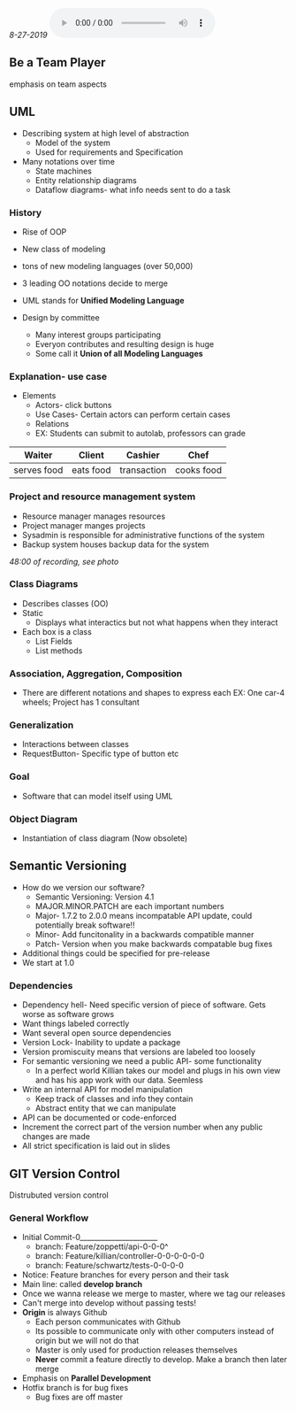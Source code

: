 *8-27-2019*
<audio controls>
  <source src="/Senior-Year-Notes/audio/420_8-27-2019.mp3" type="audio/mp3">
Your browser does not support the audio element.
</audio>

## Be a Team Player
emphasis on team aspects

## UML
* Describing system at high level of abstraction
    * Model of the system
    * Used for requirements and Specification
* Many notations over time
    * State machines
    * Entity relationship diagrams
    * Dataflow diagrams- what info needs sent to do a task 
### History
* Rise of OOP
* New class of modeling 
* tons of new modeling languages (over 50,000)
* 3 leading OO notations decide to merge

* UML stands for **Unified Modeling Language**
* Design by committee
    * Many interest groups participating
    * Everyon contributes and resulting design is huge
    * Some call it **Union of all Modeling Languages**

### Explanation- use case
* Elements
    * Actors- click buttons
    * Use Cases- Certain actors can perform certain cases
    * Relations
    * EX: Students can submit to autolab, professors can grade 

| Waiter | Client | Cashier | Chef |
| ------ | ------ | ------- | ---- |
|serves food | eats food | transaction | cooks food|

### Project and resource management system
* Resource manager manages resources
* Project manager manges projects
* Sysadmin is responsible for administrative functions of the system
* Backup system houses backup data for the system

*48:00 of recording, see photo*

### Class Diagrams
* Describes classes (OO)
* Static
    * Displays what interactics but not what happens when they interact
* Each box is a class
    * List Fields
    * List methods
### Association, Aggregation, Composition
* There are different notations and shapes to express each
EX: One car-4 wheels; Project has 1 consultant

### Generalization
* Interactions between classes
* RequestButton- Specific type of button etc

### Goal
* Software that can model itself using UML

### Object Diagram
* Instantiation of class diagram (Now obsolete)

## Semantic Versioning
* How do we version our software?
    * Semantic Versioning: Version 4.1 
    * MAJOR.MINOR.PATCH are each important numbers
    * Major- 1.7.2 to 2.0.0 means incompatable API update, could potentially break software!!
    * Minor- Add funcitonality in a backwards compatible manner
    * Patch- Version when you make backwards compatable bug fixes
* Additional things could be specified for pre-release
* We start at 1.0

### Dependencies
* Dependency hell- Need specific version of piece of software. Gets worse as software grows
* Want things labeled correctly 
* Want several open source dependencies 
* Version Lock- Inability to update a package
* Version promiscuity means that versions are labeled too loosely
* For semantic versioning we need a public API- some functionality 
    * In a perfect world Killian takes our model and plugs in his own view and has his app work with our data. Seemless
* Write an internal API for model manipulation
    * Keep track of classes and info they contain
    * Abstract entity that we can manipulate
* API can be documented or code-enforced
* Increment the correct part of the version number when any public changes are made
* All strict specification is laid out in slides

## GIT Version Control
Distrubuted version control

### General Workflow
* Initial Commit-0______________________
    * branch: Feature/zoppetti/api-0-0-0^
    * branch: Feature/killian/controller-0-0-0-0-0-0
    * branch: Feature/schwartz/tests-0-0-0-0
* Notice: Feature branches for every person and their task
* Main line: called **develop branch**
* Once we wanna release we merge to master, where we tag our releases
* Can't merge into develop without passing tests!
* **Origin** is always Github
    * Each person communicates with Github
    * Its possible to communicate only with other computers instead of origin but we will not do that
    * Master is only used for production releases themselves
    * **Never** commit a feature directly to develop. Make a branch then later merge
* Emphasis on **Parallel Development**
* Hotfix branch is for bug fixes
    * Bug fixes are off master

